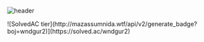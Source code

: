 <!--
### Hi there 👋


**GGob2/GGob2** is a ✨ _special_ ✨ repository because its `README.md` (this file) appears on your GitHub profile.

Here are some ideas to get you started:

- 🔭 I’m currently working on ...
- 🌱 I’m currently learning ...
- 👯 I’m looking to collaborate on ...
- 🤔 I’m looking for help with ...
- 💬 Ask me about ...
- 📫 How to reach me: ...
- 😄 Pronouns: ...
- ⚡ Fun fact: ...
-->

![header](https://capsule-render.vercel.app/api?type=waving&color=gradient&height=150&text=Junghyeok%20Lee&fontSize=70&fontAlign=70)

<!-- <h3 align="center">⚡ Tech ⚡ </h3>

<p align="center">I've used at least once</p>

<p align="center">
  <img src="https://img.shields.io/badge/C-A8B9CC?style=flat-square&logo=C&logoColor=white">
  <img src="https://img.shields.io/badge/C++-00599C?style=flat-square&logo=C%2B%2B&logoColor=white">
  <img src="https://img.shields.io/badge/Python-3776AB?style=flat-square&logo=Python&logoColor=white">
  <img src="https://img.shields.io/badge/Java-007396?style=flat-square&logo=Java&logoColor=white">
  <img src="https://img.shields.io/badge/JavaScript-F7DF1E?style=flat-square&logo=JavaScript&logoColor=white">
  <img src="https://img.shields.io/badge/Node.js-339933?style=flat-square&logo=Node.js&logoColor=white">
<p>

<p align="center">
  <img src="https://img.shields.io/badge/TypeScript-3178C6?style=flat-square&logo=TypeScript&logoColor=white">
  <img src="https://img.shields.io/badge/Angular-DD0031?style=flat-square&logo=Angular&logoColor=white">
  <img src="https://img.shields.io/badge/React-61DAFB?style=flat-square&logo=React&logoColor=white">
  <img src="https://img.shields.io/badge/MongoDB-47A248?style=flat-square&logo=MongoDB&logoColor=white">
  <img src="https://img.shields.io/badge/MySQL-4479A1?style=flat-square&logo=MySQL&logoColor=white">
  <img src="https://img.shields.io/badge/PHP-777BB4?style=flat-square&logo=PHP&logoColor=white">
  <img src="https://img.shields.io/badge/Solidity-3C3C3D?style=flat-square&logo=Ethereum&logoColor=white">
</p>

<p align="center">Learn from now on</p>

<p align="center">
  <img src="https://img.shields.io/badge/SpringFramework-6DB33F?style=flat-square&logo=Spring&logoColor=white">
  <img src="https://img.shields.io/badge/Kotlin-0095D5?style=flat-square&logo=Kotlin&logoColor=white">
</p> -->
<div position="absolute">
![SolvedAC tier](http://mazassumnida.wtf/api/v2/generate_badge?boj=wndgur2)](https://solved.ac/wndgur2)
</div>
